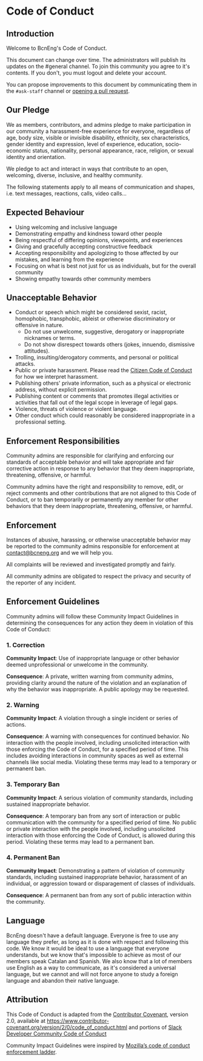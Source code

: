 # Code of Conduct

## Introduction

Welcome to BcnEng's Code of Conduct.

This document can change over time. The administrators will publish its updates
on the #general channel. To join this community you agree to it's contents. If
you don't, you must logout and delete your account.

You can propose improvements to this document by communicating them in the
`#ask-staff` channel or [opening a pull request](https://github.com/bcneng/website/blob/master/content/coc.md).

## Our Pledge

We as members, contributors, and admins pledge to make participation in our
community a harassment-free experience for everyone, regardless of age, body
size, visible or invisible disability, ethnicity, sex characteristics, gender
identity and expression, level of experience, education, socio-economic status,
nationality, personal appearance, race, religion, or sexual identity
and orientation.

We pledge to act and interact in ways that contribute to an open, welcoming,
diverse, inclusive, and healthy community.

The following statements apply to all means of communication and shapes, i.e. text messages, reactions, calls, video calls...

## Expected Behaviour

* Using welcoming and inclusive language
* Demonstrating empathy and kindness toward other people
* Being respectful of differing opinions, viewpoints, and experiences
* Giving and gracefully accepting constructive feedback
* Accepting responsibility and apologizing to those affected by our mistakes,
  and learning from the experience
* Focusing on what is best not just for us as individuals, but for the
  overall community
* Showing empathy towards other community members

## Unacceptable Behavior

* Conduct or speech which might be considered sexist, racist, homophobic, 
  transphobic, ableist or otherwise discriminatory or offensive in nature.
  - Do not use unwelcome, suggestive, derogatory or inappropriate nicknames or terms.
  - Do not show disrespect towards others (jokes, innuendo, dismissive attitudes).
* Trolling, insulting/derogatory comments, and personal or political attacks.
* Public or private harassment. Please read the [Citizen Code of Conduct][citizen-coc]
  for how we interpret harassment.
* Publishing others' private information, such as a physical or electronic
  address, without explicit permission.
* Publishing content or comments that promotes illegal activities or activities that fall out of the legal scope in leverage of legal gaps.
* Violence, threats of violence or violent language.
* Other conduct which could reasonably be considered inappropriate in a professional setting.

## Enforcement Responsibilities

Community admins are responsible for clarifying and enforcing our standards of
acceptable behavior and will take appropriate and fair corrective action in
response to any behavior that they deem inappropriate, threatening, offensive,
or harmful.

Community admins have the right and responsibility to remove, edit, or reject comments and
other contributions that are not aligned to this Code of Conduct, or to ban
temporarily or permanently any member for other behaviors that they deem
inappropriate, threatening, offensive, or harmful.

## Enforcement

Instances of abusive, harassing, or otherwise unacceptable behavior may be
reported to the community admins responsible for enforcement at contact@bcneng.org and we will help you.

All complaints will be reviewed and investigated promptly and fairly.

All community admins are obligated to respect the privacy and security of the
reporter of any incident.

## Enforcement Guidelines

Community admins will follow these Community Impact Guidelines in determining
the consequences for any action they deem in violation of this Code of Conduct:

### 1. Correction

**Community Impact**: Use of inappropriate language or other behavior deemed
unprofessional or unwelcome in the community.

**Consequence**: A private, written warning from community admins, providing
clarity around the nature of the violation and an explanation of why the
behavior was inappropriate. A public apology may be requested.

### 2. Warning

**Community Impact**: A violation through a single incident or series
of actions.

**Consequence**: A warning with consequences for continued behavior. No
interaction with the people involved, including unsolicited interaction with
those enforcing the Code of Conduct, for a specified period of time. This
includes avoiding interactions in community spaces as well as external channels
like social media. Violating these terms may lead to a temporary or
permanent ban.

### 3. Temporary Ban

**Community Impact**: A serious violation of community standards, including
sustained inappropriate behavior.

**Consequence**: A temporary ban from any sort of interaction or public
communication with the community for a specified period of time. No public or
private interaction with the people involved, including unsolicited interaction
with those enforcing the Code of Conduct, is allowed during this period.
Violating these terms may lead to a permanent ban.

### 4. Permanent Ban

**Community Impact**: Demonstrating a pattern of violation of community
standards, including sustained inappropriate behavior, harassment of an
individual, or aggression toward or disparagement of classes of individuals.

**Consequence**: A permanent ban from any sort of public interaction within
the community.

## Language

BcnEng doesn't have a default language. Everyone is free to use any language they prefer, as long as it is done with respect and following this code. 
We know it would be ideal to use a language that everyone understands, but we know that's impossible to achieve as most of our members speak Catalan and Spanish.
We also know that a lot of members use English as a way to communicate, as it's considered a universal language, but we cannot and will not force anyone to study a foreign language and abandon their native language.

## Attribution

This Code of Conduct is adapted from the [Contributor Covenant][contributor-covenant],
version 2.0, available at
https://www.contributor-covenant.org/version/2/0/code_of_conduct.html and portions of [Slack Developer Community Code of Conduct][slack-coc]

Community Impact Guidelines were inspired by [Mozilla’s code of conduct
enforcement ladder](https://github.com/mozilla/diversity).

[contributor-covenant]: https://www.contributor-covenant.org
[citizen-coc]: http://citizencodeofconduct.org
[slack-coc]: https://api.slack.com/docs/community-code-of-conduct
